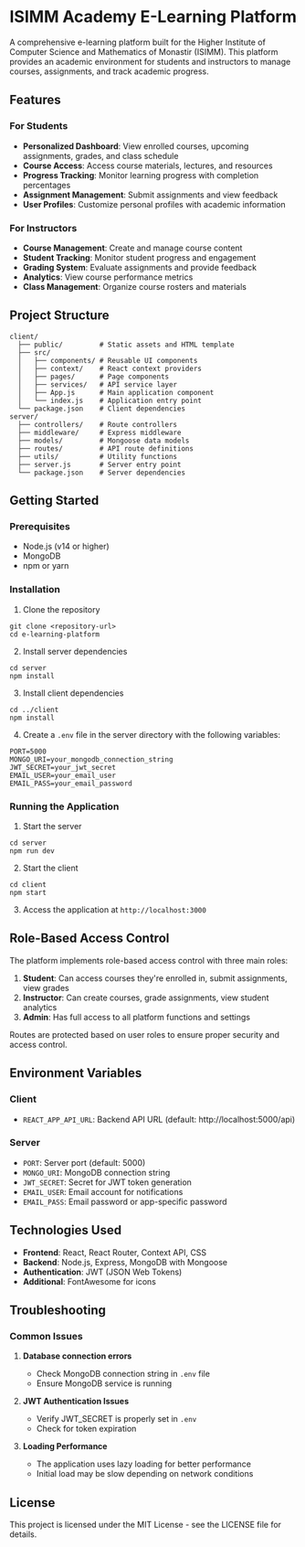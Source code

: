 # ISIMM Academy E-Learning Platform

A comprehensive e-learning platform built for the Higher Institute of Computer Science and Mathematics of Monastir (ISIMM). This platform provides an academic environment for students and instructors to manage courses, assignments, and track academic progress.

## Features

### For Students

- **Personalized Dashboard**: View enrolled courses, upcoming assignments, grades, and class schedule
- **Course Access**: Access course materials, lectures, and resources
- **Progress Tracking**: Monitor learning progress with completion percentages
- **Assignment Management**: Submit assignments and view feedback
- **User Profiles**: Customize personal profiles with academic information

### For Instructors

- **Course Management**: Create and manage course content
- **Student Tracking**: Monitor student progress and engagement
- **Grading System**: Evaluate assignments and provide feedback
- **Analytics**: View course performance metrics
- **Class Management**: Organize course rosters and materials

## Project Structure

```
client/
  ├── public/         # Static assets and HTML template
  ├── src/
  │   ├── components/ # Reusable UI components
  │   ├── context/    # React context providers
  │   ├── pages/      # Page components
  │   ├── services/   # API service layer
  │   ├── App.js      # Main application component
  │   └── index.js    # Application entry point
  └── package.json    # Client dependencies
server/
  ├── controllers/    # Route controllers
  ├── middleware/     # Express middleware
  ├── models/         # Mongoose data models
  ├── routes/         # API route definitions
  ├── utils/          # Utility functions
  ├── server.js       # Server entry point
  └── package.json    # Server dependencies
```

## Getting Started

### Prerequisites

- Node.js (v14 or higher)
- MongoDB
- npm or yarn

### Installation

1. Clone the repository

```
git clone <repository-url>
cd e-learning-platform
```

2. Install server dependencies

```
cd server
npm install
```

3. Install client dependencies

```
cd ../client
npm install
```

4. Create a `.env` file in the server directory with the following variables:

```
PORT=5000
MONGO_URI=your_mongodb_connection_string
JWT_SECRET=your_jwt_secret
EMAIL_USER=your_email_user
EMAIL_PASS=your_email_password
```

### Running the Application

1. Start the server

```
cd server
npm run dev
```

2. Start the client

```
cd client
npm start
```

3. Access the application at `http://localhost:3000`

## Role-Based Access Control

The platform implements role-based access control with three main roles:

1. **Student**: Can access courses they're enrolled in, submit assignments, view grades
2. **Instructor**: Can create courses, grade assignments, view student analytics
3. **Admin**: Has full access to all platform functions and settings

Routes are protected based on user roles to ensure proper security and access control.

## Environment Variables

### Client

- `REACT_APP_API_URL`: Backend API URL (default: http://localhost:5000/api)

### Server

- `PORT`: Server port (default: 5000)
- `MONGO_URI`: MongoDB connection string
- `JWT_SECRET`: Secret for JWT token generation
- `EMAIL_USER`: Email account for notifications
- `EMAIL_PASS`: Email password or app-specific password

## Technologies Used

- **Frontend**: React, React Router, Context API, CSS
- **Backend**: Node.js, Express, MongoDB with Mongoose
- **Authentication**: JWT (JSON Web Tokens)
- **Additional**: FontAwesome for icons

## Troubleshooting

### Common Issues

1. **Database connection errors**

   - Check MongoDB connection string in `.env` file
   - Ensure MongoDB service is running

2. **JWT Authentication Issues**

   - Verify JWT_SECRET is properly set in `.env`
   - Check for token expiration

3. **Loading Performance**
   - The application uses lazy loading for better performance
   - Initial load may be slow depending on network conditions

## License

This project is licensed under the MIT License - see the LICENSE file for details.
